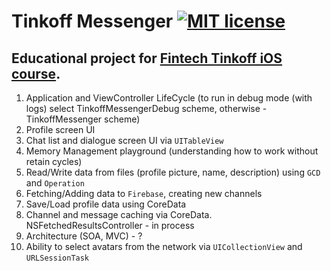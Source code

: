 # Tinkoff Messenger [![MIT license](https://img.shields.io/badge/license-MIT-blue.svg)](https://github.com/komour/TinkoffMessenger/blob/master/LICENSE)

## Educational project for [Fintech Tinkoff iOS course](https://fintech.tinkoff.ru/study/fintech/ios/).

1. Application and ViewController LifeCycle (to run in debug mode (with logs) select TinkoffMessengerDebug scheme, otherwise - TinkoffMessenger scheme)
2. Profile screen UI
3. Chat list and dialogue screen UI via `UITableView`
4. Memory Management playground (understanding how to work without retain cycles)  
5. Read/Write data from files (profile picture, name, description) using `GCD` and `Operation`  
6. Fetching/Adding data to `Firebase`, creating new channels
7. Save/Load profile data using CoreData
8. Channel and message caching via CoreData. NSFetchedResultsController - in process
9. Architecture (SOA, MVC) - ?
10. Ability to select avatars from the network via `UICollectionView` and `URLSessionTask`  
